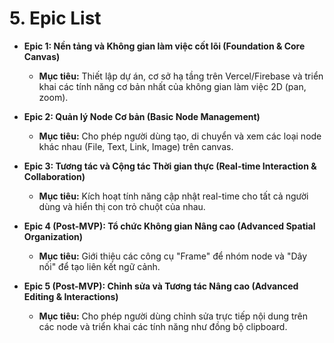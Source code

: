 # 5. Epic List

- **Epic 1: Nền tảng và Không gian làm việc cốt lõi (Foundation & Core Canvas)**

  - **Mục tiêu:** Thiết lập dự án, cơ sở hạ tầng trên Vercel/Firebase và triển khai các tính năng cơ bản nhất của không gian làm việc 2D (pan, zoom).

- **Epic 2: Quản lý Node Cơ bản (Basic Node Management)**

  - **Mục tiêu:** Cho phép người dùng tạo, di chuyển và xem các loại node khác nhau (File, Text, Link, Image) trên canvas.

- **Epic 3: Tương tác và Cộng tác Thời gian thực (Real-time Interaction & Collaboration)**

  - **Mục tiêu:** Kích hoạt tính năng cập nhật real-time cho tất cả người dùng và hiển thị con trỏ chuột của nhau.

- **Epic 4 (Post-MVP): Tổ chức Không gian Nâng cao (Advanced Spatial Organization)**

  - **Mục tiêu:** Giới thiệu các công cụ "Frame" để nhóm node và "Dây nối" để tạo liên kết ngữ cảnh.

- **Epic 5 (Post-MVP): Chỉnh sửa và Tương tác Nâng cao (Advanced Editing & Interactions)**
  - **Mục tiêu:** Cho phép người dùng chỉnh sửa trực tiếp nội dung trên các node và triển khai các tính năng như đồng bộ clipboard.
